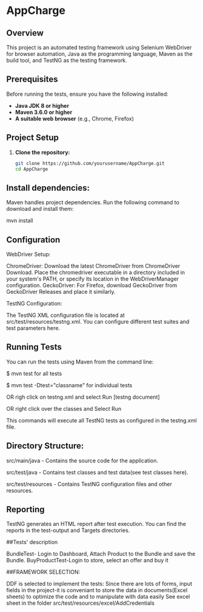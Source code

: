 # AppCharge


## Overview

This project is an automated testing framework using Selenium WebDriver for browser automation, Java as the programming language, Maven as the build tool, and TestNG as the testing framework.

## Prerequisites

Before running the tests, ensure you have the following installed:

- **Java JDK 8 or higher**
- **Maven 3.6.0 or higher**
- **A suitable web browser** (e.g., Chrome, Firefox)

## Project Setup

1. **Clone the repository:**

   ```bash
   git clone https://github.com/yourusername/AppCharge.git
   cd AppCharge
   

## Install dependencies:

Maven handles project dependencies. Run the following command to download and install them:


mvn install


## Configuration

WebDriver Setup:

ChromeDriver: Download the latest ChromeDriver from ChromeDriver Download. Place the chromedriver executable in a directory included in your system's PATH, or specify its location in the WebDriverManager configuration.
GeckoDriver: For Firefox, download GeckoDriver from GeckoDriver Releases and place it similarly.

TestNG Configuration:

The TestNG XML configuration file is located at src/test/resources/testng.xml. You can configure different test suites and test parameters here.

## Running Tests
You can run the tests using Maven from the command line:


$ mvn test for all tests

$ mvn test -Dtest="classname" for individual tests


OR righ click on testng.xml and select Run [testng document]

OR right click over the classes and Select Run

This commands will execute all TestNG tests as configured in the testng.xml file.

## Directory Structure:

src/main/java - Contains the source code for the application.

src/test/java - Contains test classes and test data(see test classes here).

src/test/resources - Contains TestNG configuration files and other resources.

## Reporting
TestNG generates an HTML report after test execution. You can find the reports in the test-output and Targets directories. 


##Tests' description

BundleTest- Login to Dashboard, Attach Product to the Bundle and save the Bundle.
BuyProductTest-Login to store, select an offer and buy it

##FRAMEWORK SELECTION:

DDF is selected to implement the tests:
Since there are lots of forms, input fields in the project-it is conveniant to store the data in documents(Excel sheets) to optimize the code and to manipulate with data easily
See excel sheet in the folder src/test/resources/excel/AddCredentials


